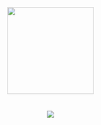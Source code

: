 <div id="header" align="center">
  <img src="https://media2.giphy.com/media/v1.Y2lkPTc5MGI3NjExZTdwMjQ0dHUxNnR2b2d6MHA3ZTV1d2h2bTQzem0xYzZ0ZW41NG01ZyZlcD12MV9pbnRlcm5hbF9naWZfYnlfaWQmY3Q9cw/G3xHGIDU9LONNZQJid/giphy.gif" width="200"/>
</div>

<h1 align="center">
    <img src="https://readme-typing-svg.herokuapp.com/?font=Emblema+One&size=35&color=ff003a&center=true&vCenter=true&width=500&height=70&duration=3000&lines=Bello!!+🙋🏻‍♂️;+I'm+Deverloper+!!;" />
</h1>

